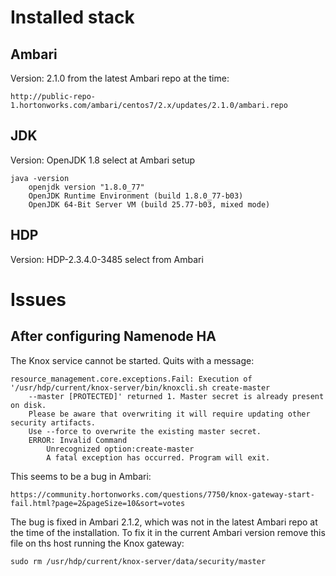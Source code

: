 # Installed stack

## Ambari 
  Version: 2.1.0 from the latest Ambari repo at the time:

    http://public-repo-1.hortonworks.com/ambari/centos7/2.x/updates/2.1.0/ambari.repo


## JDK
   Version: OpenJDK 1.8 select at Ambari setup 
    
    java -version
        openjdk version "1.8.0_77"
        OpenJDK Runtime Environment (build 1.8.0_77-b03)
        OpenJDK 64-Bit Server VM (build 25.77-b03, mixed mode)

## HDP
   Version: HDP-2.3.4.0-3485 select from Ambari
   
# Issues

## After configuring Namenode HA
   The Knox service cannot be started. Quits with a message:
   
    resource_management.core.exceptions.Fail: Execution of '/usr/hdp/current/knox-server/bin/knoxcli.sh create-master 
        --master [PROTECTED]' returned 1. Master secret is already present on disk. 
        Please be aware that overwriting it will require updating other security artifacts.  
        Use --force to overwrite the existing master secret.
        ERROR: Invalid Command
            Unrecognized option:create-master
            A fatal exception has occurred. Program will exit.
            
This seems to be a bug in Ambari:

    https://community.hortonworks.com/questions/7750/knox-gateway-start-fail.html?page=2&pageSize=10&sort=votes
    
The bug is fixed in Ambari 2.1.2, which was not in the latest Ambari repo at the time
of the installation. 
To fix it in the current Ambari version remove this file on ths host running the Knox gateway:

    sudo rm /usr/hdp/current/knox-server/data/security/master
    
 